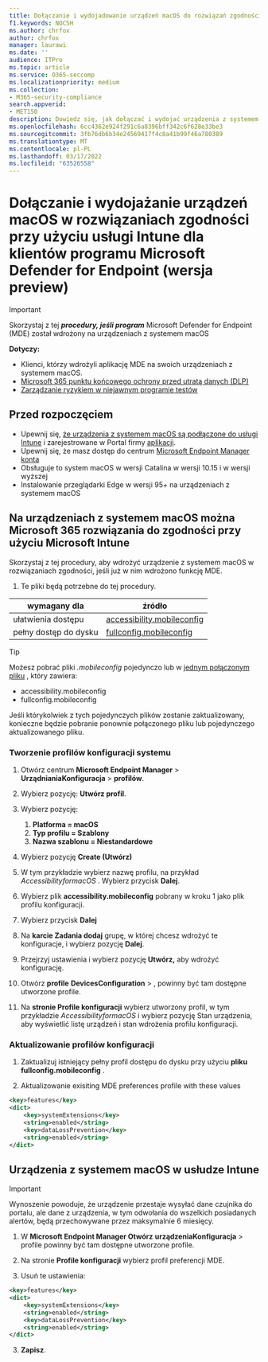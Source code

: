 ```yaml
---
title: Dołączanie i wydojadowanie urządzeń macOS do rozwiązań zgodności przy Microsoft Intune microsoft Defender dla klientów korzystających z punktu końcowego (wersja Preview)
f1.keywords: NOCSH
ms.author: chrfox
author: chrfox
manager: laurawi
ms.date: ''
audience: ITPro
ms.topic: article
ms.service: O365-seccomp
ms.localizationpriority: medium
ms.collection:
- M365-security-compliance
search.appverid:
- MET150
description: Dowiedz się, jak dołączać i wydojać urządzenia z systemem macOS Microsoft 365 rozwiązania zgodności przy Microsoft Intune dla klientów MDE (wersja zapoznawcza)
ms.openlocfilehash: 6cc4362e924f291c6a8396bff342c6f628e33be3
ms.sourcegitcommit: 3fb76db6b34e24569417f4c8a41b99f46a780389
ms.translationtype: MT
ms.contentlocale: pl-PL
ms.lasthandoff: 03/17/2022
ms.locfileid: "63526558"
---
```

# <a name="onboard-and-offboard-macos-devices-into-compliance-solutions-using-intune-for-microsoft-defender-for-endpoint-customers-preview"></a>Dołączanie i wydojażanie urządzeń macOS w rozwiązaniach zgodności przy użyciu usługi Intune dla klientów programu Microsoft Defender for Endpoint (wersja preview)

> [!IMPORTANT]
> Skorzystaj z tej ***procedury, jeśli program*** Microsoft Defender for Endpoint (MDE) został wdrożony na urządzeniach z systemem macOS

**Dotyczy:**

- Klienci, którzy wdrożyli aplikację MDE na swoich urządzeniach z systemem macOS.
- [Microsoft 365 punktu końcowego ochrony przed utratą danych (DLP)](./endpoint-dlp-learn-about.md)
- [Zarządzanie ryzykiem w niejawnym programie testów](insider-risk-management.md#learn-about-insider-risk-management-in-microsoft-365)


## <a name="before-you-begin"></a>Przed rozpoczęciem

- Upewnij się, [że urządzenia z systemem macOS są podłączone do usługi Intune](/mem/intune/fundamentals/deployment-guide-platform-macos) i zarejestrowane w Portal firmy [aplikacji](/mem/intune/user-help/enroll-your-device-in-intune-macos-cp). 
- Upewnij się, że masz dostęp do centrum [Microsoft Endpoint Manager konta](https://endpoint.microsoft.com/#home)
- Obsługuje to system macOS w wersji Catalina w wersji 10.15 i w wersji wyższej
- Instalowanie przeglądarki Edge w wersji 95+ na urządzeniach z systemem macOS 

## <a name="onboard-macos-devices-into-microsoft-365-compliance-solutions-using-microsoft-intune"></a>Na urządzeniach z systemem macOS można Microsoft 365 rozwiązania do zgodności przy użyciu Microsoft Intune

Skorzystaj z tej procedury, aby wdrożyć urządzenie z systemem macOS w rozwiązaniach zgodności, jeśli już w nim wdrożono funkcję MDE.

1. Te pliki będą potrzebne do tej procedury.

|wymagany dla |źródło |
|---------|---------|
|ułatwienia dostępu |[accessibility.mobileconfig](https://github.com/microsoft/mdatp-xplat/blob/master/macos/mobileconfig/profiles/accessibility.mobileconfig)|
pełny dostęp do dysku     |[fullconfig.mobileconfig](https://github.com/microsoft/mdatp-xplat/blob/master/macos/mobileconfig/profiles/fulldisk.mobileconfig)|

> [!TIP]
> Możesz pobrać pliki *.mobileconfig* pojedynczo lub w [jednym połączonym pliku](https://github.com/microsoft/mdatp-xplat/blob/master/macos/mobileconfig/combined/mdatp-nokext.mobileconfig) , który zawiera:
> - accessibility.mobileconfig
> - fullconfig.mobileconfig
> 
>
>Jeśli którykolwiek z tych pojedynczych plików zostanie zaktualizowany, konieczne będzie pobranie ponownie połączonego pliku lub pojedynczego aktualizowanego pliku.

### <a name="create-system-configuration-profiles"></a>Tworzenie profilów konfiguracji systemu

1. Otwórz centrum **Microsoft Endpoint Manager** >  **UrządnianiaKonfiguracja** >  **profilów**.

1. Wybierz pozycję: **Utwórz profil**. 

1. Wybierz pozycję:
    1. **Platforma = macOS**
    1. **Typ profilu = Szablony**
    1. **Nazwa szablonu = Niestandardowe**

1. Wybierz pozycję **Create (Utwórz)**

1. W tym przykładzie wybierz nazwę profilu, na przykład *AccessibilityformacOS* . Wybierz przycisk **Dalej**.

1. Wybierz plik **accessibility.mobileconfig** pobrany w kroku 1 jako plik profilu konfiguracji.

1. Wybierz przycisk **Dalej**

1. Na **karcie Zadania dodaj** grupę, w której chcesz wdrożyć te konfiguracje, i wybierz pozycję **Dalej**.

1. Przejrzyj ustawienia i wybierz pozycję **Utwórz,** aby wdrożyć konfigurację.

1. Otwórz **profile** **DevicesConfiguration** > , powinny być tam dostępne utworzone profile.

1. Na **stronie Profile konfiguracji** wybierz utworzony profil, w tym przykładzie *AccessibilityformacOS* i wybierz pozycję Stan urządzenia, aby  wyświetlić listę urządzeń i stan wdrożenia profilu konfiguracji.

### <a name="update-configuration-profiles"></a>Aktualizowanie profilów konfiguracji

1. Zaktualizuj istniejący pełny profil dostępu do dysku przy użyciu **pliku fullconfig.mobileconfig** .

1. Aktualizowanie exisiting MDE preferences profile with these values
   
```xml
<key>features</key>
<dict>
    <key>systemExtensions</key>
    <string>enabled</string>
    <key>dataLossPrevention</key>
    <string>enabled</string>
</dict>
```

## <a name="offboard-macos-devices-using-intune"></a>Urządzenia z systemem macOS w usłudze Intune

> [!IMPORTANT]
> Wynoszenie powoduje, że urządzenie przestaje wysyłać dane czujnika do portalu, ale dane z urządzenia, w tym odwołania do wszelkich posiadanych alertów, będą przechowywane przez maksymalnie 6 miesięcy.

1. W **Microsoft Endpoint Manager Otwórz** **urządzeniaKonfiguracja** >  profile powinny być tam dostępne utworzone profile.

2. Na stronie **Profile konfiguracji** wybierz profil preferencji MDE.

1. Usuń te ustawienia:
   
```xml
<key>features</key>
<dict>
    <key>systemExtensions</key>
    <string>enabled</string>
    <key>dataLossPrevention</key>
    <string>enabled</string>
</dict>
```
3. **Zapisz**.